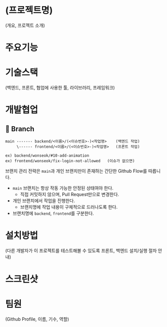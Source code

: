  # (프로젝트명)
(개요, 프로젝트 소개)

 # 주요기능

 # 기술스택
(백엔드, 프론트, 협업에 사용한 툴, 라이브러리, 프레임워크)

 # 개발협업
 ## 🌲 Branch 
```
main ------- backend/<이름>/(<이슈번호>-)<작업명>    (백엔드 작업)
     \------ frontend/<이름>/(<이슈번호>-)<작업명>   (프론트 작업)

ex) backend/wonseok/#10-add-animation
ex) frontend/wonseok/fix-login-not-allowed   (이슈가 없으면)
```
브랜치 관리 전략은 `main`과 개인 브랜치만이 존재하는 간단한 Github Flow를 따릅니다.
- `main` 브랜치는 항상 작동 가능한 안정된 상태여야 한다.
  - 직접 커밋하지 않으며, Pull Request만으로 변경한다.
- 개인 브랜치에서 작업을 진행한다.
  - 브랜치명에 작업 내용이 구체적으로 드러나도록 한다.
- 브랜치명에 `backend`, `frontend`를 구분한다.

 # 설치방법
(다른 개발자가 이 프로젝트를 테스트해볼 수 있도록 프론트, 백엔드 설치/실행 절차 안내)

 # 스크린샷

 # 팀원
 (Github Profile, 이름, 기수, 역할)

 

